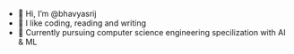 - 👋 Hi, I’m @bhavyasrij
- 👀 I like coding, reading and writing
- 🌱 Currently pursuing computer science engineering specilization with AI & ML

<!---
bhavyasj/bhavyasj is a ✨ special ✨ repository because its `README.md` (this file) appears on your GitHub profile.
You can click the Preview link to take a look at your changes.
--->
